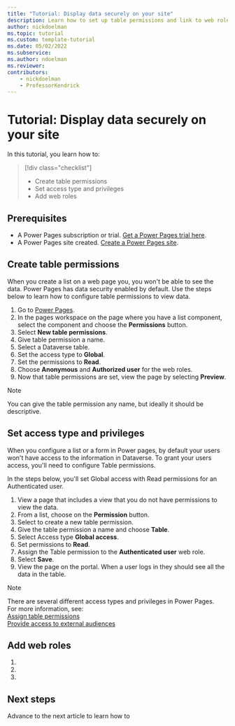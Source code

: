 ```yaml
---
title: "Tutorial: Display data securely on your site"
description: Learn how to set up table permissions and link to web roles.
author: nickdoelman
ms.topic: tutorial
ms.custom: template-tutorial
ms.date: 05/02/2022
ms.subservice:
ms.author: ndoelman 
ms.reviewer: 
contributors:
    - nickdoelman
    - ProfessorKendrick
---
```


# Tutorial: Display data securely on your site 

In this tutorial, you learn how to:

> [!div class="checklist"]
> * Create table permissions
> * Set access type and privileges
> * Add web roles

## Prerequisites

- A Power Pages subscription or trial. [Get a Power Pages trial here](trial-signup.md).
- A Power Pages site created. [Create a Power Pages site](create-manage.md).

## Create table permissions

When you create a list on a web page you, you won't be able to see the data. Power Pages has data security enabled by default.  Use the steps below to learn how to configure table permissions to view data.

1. Go to [Power Pages](https://make.powerpages.microsoft.com/).
1. In the pages workspace on the page where you have a list component, select the component and choose the **Permissions** button.
1. Select **New table permissions**.
1. Give table permission a name.  
1. Select a Dataverse table.
1. Set the access type to **Global**.
1. Set the permissions to **Read**.
1. Choose **Anonymous** and **Authorized user** for the web roles.
1. Now that table permissions are set, view the page by selecting **Preview**.

> [!NOTE]
> You can give the table permission any name, but ideally it should be descriptive.  

## Set access type and privileges

When you configure a list or a form in Power pages, by default your users won't have access to the information in Dataverse.  To grant your users access, you'll need to configure Table permissions.

In the steps below, you'll set Global access with Read permissions for an Authenticated user.

1. View a page that includes a view that you do not have permissions to view the data.
1. From a list, choose on the **Permission** button.
1. Select to create a new table permission.
1. Give the table permission a name and choose **Table**.
1. Select Access type **Global access**.
1. Set permissions to **Read**.
1. Assign the Table permission to the **Authenticated user** web role.
1. Select **Save**.
1. View the page on the portal. When a user logs in they should see all the data in the table.

> [!NOTE]
> There are several different access types and privileges in Power Pages.  
> For more information, see: <br> 
> [Assign table permissions](../security/assign-table-permissions.md) <br>
> [Provide access to external audiences](../security/external-access.md)

## Add web roles
<!-- Introduction paragraph -->
1. <!-- Step 1 -->
1. <!-- Step 2 -->
1. <!-- Step n -->

## Next steps

Advance to the next article to learn how to 